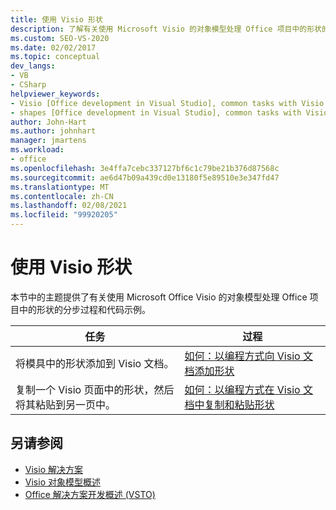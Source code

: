 ```yaml
---
title: 使用 Visio 形状
description: 了解有关使用 Microsoft Visio 的对象模型处理 Office 项目中的形状的分步过程和代码示例。
ms.custom: SEO-VS-2020
ms.date: 02/02/2017
ms.topic: conceptual
dev_langs:
- VB
- CSharp
helpviewer_keywords:
- Visio [Office development in Visual Studio], common tasks with Visio shapes
- shapes [Office development in Visual Studio], common tasks with Visio shapes
author: John-Hart
ms.author: johnhart
manager: jmartens
ms.workload:
- office
ms.openlocfilehash: 3e4ffa7cebc337127bf6c1c79be21b376d87568c
ms.sourcegitcommit: ae6d47b09a439cd0e13180f5e89510e3e347fd47
ms.translationtype: MT
ms.contentlocale: zh-CN
ms.lasthandoff: 02/08/2021
ms.locfileid: "99920205"
---
```

# <a name="work-with-visio-shapes"></a>使用 Visio 形状
  本节中的主题提供了有关使用 Microsoft Office Visio 的对象模型处理 Office 项目中的形状的分步过程和代码示例。

|任务|过程|
|----------|---------------|
|将模具中的形状添加到 Visio 文档。|[如何：以编程方式向 Visio 文档添加形状](../vsto/how-to-programmatically-add-shapes-to-a-visio-document.md)|
|复制一个 Visio 页面中的形状，然后将其粘贴到另一页中。|[如何：以编程方式在 Visio 文档中复制和粘贴形状](../vsto/how-to-programmatically-copy-and-paste-shapes-in-a-visio-document.md)|

## <a name="see-also"></a>另请参阅
- [Visio 解决方案](../vsto/visio-solutions.md)
- [Visio 对象模型概述](../vsto/visio-object-model-overview.md)
- [Office 解决方案开发概述 &#40;VSTO&#41;](../vsto/office-solutions-development-overview-vsto.md)
